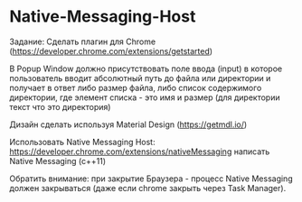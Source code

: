 # Native-Messaging-Host

Задание:
Сделать плагин для Chrome (https://developer.chrome.com/extensions/getstarted)

В Popup Window должно присутствовать поле ввода (input)
в которое пользователь вводит абсолютный путь до файла или директории 
и получает в ответ либо размер файла,
либо список содержимого директории, где элемент списка - это имя и размер (для директории текст что это директория)

Дизайн сделать используя Material Design (https://getmdl.io/)

Использовать Native Messaging Host: https://developer.chrome.com/extensions/nativeMessaging
написать Native Messaging (c++11)

Обратить внимание: при закрытие Браузера - процесс Native Messaging должен закрываться (даже если chrome закрыть через Task Manager).
